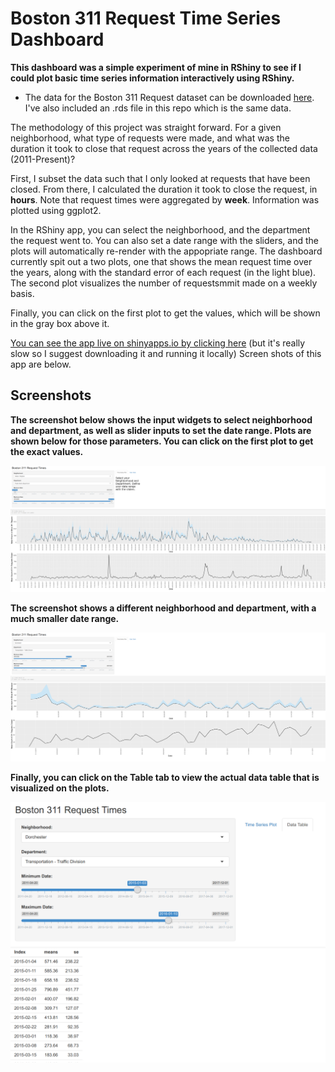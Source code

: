 # Boston 311 Request Time Series Dashboard

**This dashboard was a simple experiment of mine in RShiny to see if I could plot basic time series information interactively using RShiny.**

* The data for the Boston 311 Request dataset can be downloaded [here](https://data.cityofboston.gov/City-Services/311-Service-Requests/awu8-dc52). I've also included an .rds file in this repo which is the same data.

The methodology of this project was straight forward. For a given neighborhood, what type of requests were made, and what was the duration it took to close that request across the years of the collected data (2011-Present)?

First, I subset the data such that I only looked at requests that have been closed. From there, I calculated the duration it took to close the request, in **hours**. Note that request times were aggregated by **week**. Information was plotted using ggplot2.

In the RShiny app, you can select the neighborhood, and the department the request went to. You can also set a date range with the sliders, and the plots will automatically re-render with the appopriate range. The dashboard currently spit out a two plots, one that shows the mean request time over the years, along with the standard error of each request (in the light blue). The second plot visualizes the number of requestsmmit made on a weekly basis.

Finally, you can click on the first plot to get the values, which will be shown in the gray box above it.

[You can see the app live on shinyapps.io by clicking here](https://michelletat.shinyapps.io/bos_311/) (but it's really slow so I suggest downloading it and running it locally) Screen shots of this app are below.

## Screenshots 

**The screenshot below shows the input widgets to select neighborhood and department, as well as slider inputs to set the date range. Plots are shown below for those parameters. You can click on the first plot to get the exact values.**

![alt text](https://raw.githubusercontent.com/mjtat/Boston_311_Dashboard/master/images/screen1.png "Screenshot 1")

**The screenshot shows a different neighborhood and department, with a much smaller date range.**

![alt text](https://raw.githubusercontent.com/mjtat/Boston_311_Dashboard/master/images/screen2.png "Screenshot 2")

**Finally, you can click on the Table tab to view the actual data table that is visualized on the plots.**

![alt text](https://raw.githubusercontent.com/mjtat/Boston_311_Dashboard/master/images/screen3.png "Screenshot 3")
